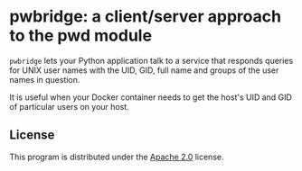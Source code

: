 # pwbridge: a client/server approach to the pwd module

`pwbridge` lets your Python application talk to a service that responds
queries for UNIX user names with the UID, GID, full name and groups of
the user names in question.

It is useful when your Docker container needs to get the host's UID and GID
of particular users on your host.

## License

This program is distributed under the [Apache 2.0](LICENSE) license.

